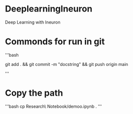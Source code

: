 # DeeplearningIneuron
Deep Learning with Ineuron



# Commonds for run in git 

'''bash

git add . && git commit -m "docstring" && git push origin main

'''

# Copy the path 
'''bash
cp Research\ Notebook/demoo.ipynb .
'''